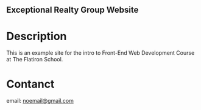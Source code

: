 Exceptional Realty Group Website
---

# Description

This is an example site for the intro to Front-End Web Development Course
at The Flatiron School.

# Contanct

email: noemail@gmail.com
